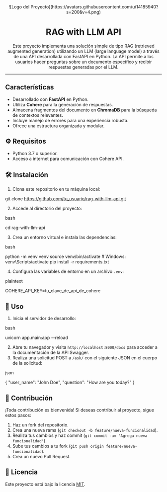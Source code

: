 
<div align="center">![Logo del Proyecto](https://avatars.githubusercontent.com/u/14185940?s=200&v=4.png)</div>

<!-- Título principal -->
<h1 align="center">RAG with LLM API</h1>

<!-- Descripción del proyecto -->
<p align="center">Este proyecto implementa una solución simple de tipo RAG (retrieved augmented generation) utilizando un LLM (large language model) a través de una API desarrollada con FastAPI en Python. La API permite a los usuarios hacer preguntas sobre un documento específico y recibir respuestas generadas por el LLM.</p>

<!-- Separador -->
<hr>

<!-- Subtítulo de Características -->
<h2>Características</h2>

<!-- Lista de características -->
<ul>
  <li>Desarrollado con <strong>FastAPI</strong> en Python.</li>
  <li>Utiliza <strong>Cohere</strong> para la generación de respuestas.</li>
  <li>Almacena fragmentos del documento en <strong>ChromaDB</strong> para la búsqueda de contextos relevantes.</li>
  <li>Incluye manejo de errores para una experiencia robusta.</li>
  <li>Ofrece una estructura organizada y modular.</li>
</ul>

<!-- Subtítulo de Requisitos -->
<h2>⚙️ Requisitos</h2>

<!--  Lista de requisitos -->
<ul>
  <li>Python 3.7 o superior.</li>
  <li>Acceso a internet para comunicación con Cohere API.</li>
</ul>

<!-- Subtítulo de Instalación -->
<h2>🛠️ Instalación</h2>

<!-- Pasos de instalación -->
<ol>
  <li>Clona este repositorio en tu máquina local:</li>
</ol>

git clone https://github.com/tu_usuario/rag-with-llm-api.git

<ol start="2">
  <li>Accede al directorio del proyecto:</li>
</ol>
bash
 
cd rag-with-llm-api
<ol start="3">
  <li>Crea un entorno virtual e instala las dependencias:</li>
</ol>
bash
 
python -m venv venv
source venv/bin/activate  # Windows: venv\Scripts\activate
pip install -r requirements.txt
<ol start="4">
  <li>Configura las variables de entorno en un archivo <code>.env</code>:</li>
</ol>
plaintext
 
COHERE_API_KEY=tu_clave_de_api_de_cohere
<!-- Subtítulo de Uso -->
<h2>🚀 Uso</h2>
<!-- Pasos de uso -->
<ol>
  <li>Inicia el servidor de desarrollo:</li>
</ol>
bash
 
uvicorn app.main:app --reload
<ol start="2">
  <li>Abre tu navegador y visita <code>http://localhost:8000/docs</code> para acceder a la documentación de la API Swagger.</li>
  <li>Realiza una solicitud POST a <code>/ask/</code> con el siguiente JSON en el cuerpo de la solicitud:</li>
</ol>
json
 
{
    "user_name": "John Doe",
    "question": "How are you today?"
}
<!-- Subtítulo de Contribución -->
<h2>🤝 Contribución</h2>
<!-- Instrucciones de contribución -->
<p>¡Toda contribución es bienvenida! Si deseas contribuir al proyecto, sigue estos pasos:</p>
<ol>
  <li>Haz un fork del repositorio.</li>
  <li>Crea una nueva rama (<code>git checkout -b feature/nueva-funcionalidad</code>).</li>
  <li>Realiza tus cambios y haz commit (<code>git commit -am 'Agrega nueva funcionalidad'</code>).</li>
  <li>Sube tus cambios a tu fork (<code>git push origin feature/nueva-funcionalidad</code>).</li>
  <li>Crea un nuevo Pull Request.</li>
</ol>
<!-- Subtítulo de Licencia -->
<h2>📝 Licencia</h2>
<!-- Licencia -->
<p>Este proyecto está bajo la licencia <a href="LICENSE">MIT</a>.</p>
